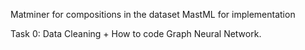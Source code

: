 Matminer for compositions in the dataset
MastML for implementation

Task 0: Data Cleaning + How to code Graph Neural Network.
